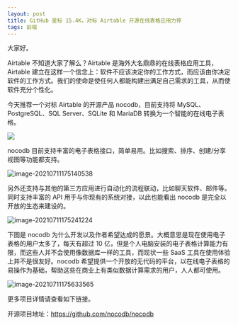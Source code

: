```yaml
---
layout: post
title: GitHub 星标 15.4K，对标 Airtable 开源在线表格应用力荐
tags: 前端
---
```


大家好。

Airtable 不知道大家了解么？Airtable 是海外大名鼎鼎的在线表格应用工具，Airtable 建立在这样一个信念上：软件不应该决定你的工作方式，而应该由你决定软件的工作方式。我们的使命是使任何人都能构建出满足自己需求的工具，从而使软件充分个性化。 

今天推荐一个对标 Airtable 的开源产品 nocodb，目前支持将 MySQL、PostgreSQL、SQL Server、SQLite 和 MariaDB 转换为一个智能的在线电子表格。

![](https://7465-test-3c9b5e-books-1301492295.tcb.qcloud.la/images/compress_nacodb.demo.png)

nocodb 目前支持丰富的电子表格接口，简单易用。比如搜索、排序、创建/分享视图等功能都支持。

![image-20210711175140538](https://7465-test-3c9b5e-books-1301492295.tcb.qcloud.la/images/compress_image-20210711175140538.png)

另外还支持与其他的第三方应用进行自动化的流程联动，比如聊天软件、邮件等。同时支持丰富的 API 用于与你现有的系统对接，以此也能看出 nocodb 是完全以开放的生态来建设的。

![image-20210711175241224](https://7465-test-3c9b5e-books-1301492295.tcb.qcloud.la/images/compress_image-20210711175241224.png)

下图是 nocodb 为什么开发以及作者希望达成的愿景。大概意思是现在使用电子表格的用户太多了，每天有超过 10 亿，但是个人电脑安装的电子表格计算能力有限，而这些人并不会使用像数据库一样的工具，而现状一些 SaaS 工具在使用体验上并不是很友好。nocodb 希望提供一个开放的无代码的平台，以在线电子表格的易操作为基础，帮助这些在商业上有类似数据计算需求的用户，人人都可使用。

![image-20210711175633565](https://7465-test-3c9b5e-books-1301492295.tcb.qcloud.la/images/compress_image-20210711175633565.png)

更多项目详情请查看如下链接。

开源项目地址：https://github.com/nocodb/nocodb
